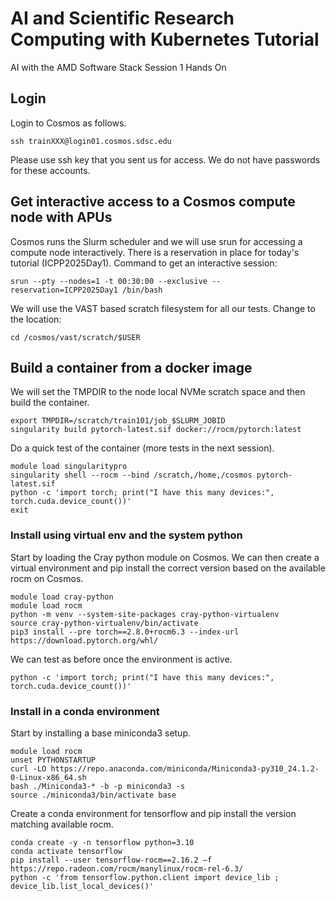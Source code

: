 # AI and Scientific Research Computing with Kubernetes Tutorial

AI with the AMD Software Stack
Session 1 Hands On

## Login

Login to Cosmos as follows. 

```
ssh trainXXX@login01.cosmos.sdsc.edu
```

Please use ssh key that you sent us for access. We do not have passwords for these accounts.

## Get interactive access to a Cosmos compute node with APUs

Cosmos runs the Slurm scheduler and we will use srun for accessing a compute node interactively. There is a reservation in place for today's tutorial (ICPP2025Day1). Command to get an interactive session:

```
srun --pty --nodes=1 -t 00:30:00 --exclusive --reservation=ICPP2025Day1 /bin/bash
```

We will use the VAST based scratch filesystem for all our tests. Change to the location:

```
cd /cosmos/vast/scratch/$USER
```

## Build a container from a docker image

We will set the TMPDIR to the node local NVMe scratch space and then build the container.

```
export TMPDIR=/scratch/train101/job_$SLURM_JOBID
singularity build pytorch-latest.sif docker://rocm/pytorch:latest
```

Do a quick test of the container (more tests in the next session). 

```
module load singularitypro
singularity shell --rocm --bind /scratch,/home,/cosmos pytorch-latest.sif
python -c 'import torch; print("I have this many devices:", torch.cuda.device_count())'
exit
```

### Install using virtual env and the system python

Start by loading the Cray python module on Cosmos. We can then create a virtual environment and pip install the correct version based on the available rocm on Cosmos. 

```
module load cray-python
module load rocm
python -m venv --system-site-packages cray-python-virtualenv
source cray-python-virtualenv/bin/activate
pip3 install --pre torch==2.8.0+rocm6.3 --index-url https://download.pytorch.org/whl/
```
We can test as before once the environment is active.

```
python -c 'import torch; print("I have this many devices:", torch.cuda.device_count())'
```

### Install in a conda environment 

Start by installing a base miniconda3 setup.

```
module load rocm
unset PYTHONSTARTUP
curl -LO https://repo.anaconda.com/miniconda/Miniconda3-py310_24.1.2-0-Linux-x86_64.sh
bash ./Miniconda3-* -b -p miniconda3 -s
source ./miniconda3/bin/activate base
```
Create a conda environment for tensorflow and pip install the version matching available rocm.
```
conda create -y -n tensorflow python=3.10
conda activate tensorflow
pip install --user tensorflow-rocm==2.16.2 –f https://repo.radeon.com/rocm/manylinux/rocm-rel-6.3/
python -c 'from tensorflow.python.client import device_lib ; device_lib.list_local_devices()'
```




